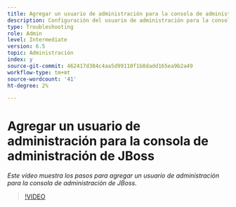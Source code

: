 ```yaml
---
title: Agregar un usuario de administración para la consola de administración de JBoss
description: Configuración del usuario de administración para la consola de administración de JBOSS
type: Troubleshooting
role: Admin
level: Intermediate
version: 6.5
topic: Administración
index: y
source-git-commit: 462417d384c4aa5d99110f1b8dadd165ea9b2a49
workflow-type: tm+mt
source-wordcount: '41'
ht-degree: 2%

---
```



# Agregar un usuario de administración para la consola de administración de JBoss

*Este vídeo muestra los pasos para agregar un usuario de administración para la consola de administración de JBoss.*

>[!VIDEO](https://video.tv.adobe.com/v/335484?quality=9&learn=on)